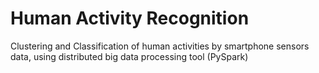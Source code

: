 # Human Activity Recognition
Clustering and Classification of human activities by smartphone sensors data, using distributed big data processing tool (PySpark)
